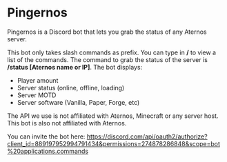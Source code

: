 # Pingernos
Pingernos is a Discord bot that lets you grab the status of any Aternos server.

This bot only takes slash commands as prefix. You can type in **/** to view a list of the commands.
The command to grab the status of the server is **/status [Aternos name or IP]**.
The bot displays:
- Player amount
- Server status (online, offline, loading)
- Server MOTD
- Server software (Vanilla, Paper, Forge, etc)

The API we use is not affiliated with Aternos, Minecraft or any server host. This bot is also not affiliated with Aternos.

You can invite the bot here: https://discord.com/api/oauth2/authorize?client_id=889197952994791434&permissions=274878286848&scope=bot%20applications.commands
